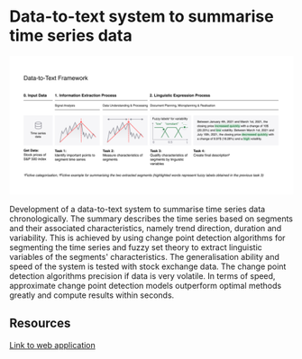 # Data-to-text system to summarise time series data

![alt text](https://github.com/christopherkindl/data-to-text-system/blob/main/03_resources/framework.png) 

Development of a data-to-text system to summarise time series data chronologically. The summary describes the time series based on segments and their associated characteristics, namely trend direction, duration and variability. This is achieved by using change point detection algorithms for segmenting the time series and fuzzy set theory to extract linguistic variables of the segments' characteristics. The generalisation ability and speed of the system is tested with stock exchange data. The change point detection algorithms precision if data is very volatile. In terms of speed, approximate change point detection models outperform optimal methods greatly and compute results within seconds.

## Resources
[Link to web application](https://share.streamlit.io/christopherkindl/data-to-text-system/main/webapp.py)
